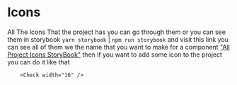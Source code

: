 # Icons

All The Icons That the project has you can go through them or you can see them in storybook `yarn storybook` | `npm run storybook` and visit this link you can see all of them we the name that you want to make for a component
["All Project Icons StoryBook"](http://localhost:6006/?path=/story/iconography--page)
then if you want to add some icon to the project you can do it like that

```storybook
    <Check width="16" />
```
